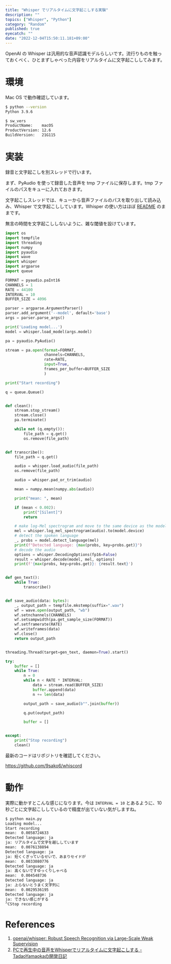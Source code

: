 ```yaml
---
title: "Whisper でリアルタイムに文字起こしする実験"
description: ""
topics: ["Whisper", "Python"]
category: "Random"
published: true
eyecatch: ""
date: "2022-12-04T15:50:11.181+09:00"
---
```


OpenAI の Whisper は汎用的な音声認識モデルらしいです。流行りものを触っておくべく、ひとまずしゃべった内容をリアルタイムに文字起こししてみます。

# 環境

Mac OS で動作確認しています。

```bash
$ python --version
Python 3.9.6

$ sw_vers
ProductName:    macOS
ProductVersion: 12.6
BuildVersion:   21G115
```

# 実装

録音と文字起こしを別スレッドで行います。

まず、PyAudio を使って録音した音声を tmp ファイルに保存します。tmp ファイルのパスをキューに入れておきます。

文字起こしスレッドでは、キューから音声ファイルのパスを取り出して読み込み、Whisper で文字起こししています。Whisper の使い方はほぼ
[README](https://github.com/openai/whisper#python-usage) のままです。

無言の時間を文字起こししないように、雑な閾値を設けています。

```python
import os
import tempfile
import threading
import numpy
import pyaudio
import wave
import whisper
import argparse
import queue

FORMAT = pyaudio.paInt16
CHANNELS = 1
RATE = 44100
INTERVAL = 10
BUFFER_SIZE = 4096

parser = argparse.ArgumentParser()
parser.add_argument('--model', default='base')
args = parser.parse_args()

print('Loading model...')
model = whisper.load_model(args.model)

pa = pyaudio.PyAudio()

stream = pa.open(format=FORMAT,
                 channels=CHANNELS,
                 rate=RATE,
                 input=True,
                 frames_per_buffer=BUFFER_SIZE
                 )

print("Start recording")

q = queue.Queue()


def clean():
    stream.stop_stream()
    stream.close()
    pa.terminate()

    while not (q.empty()):
        file_path = q.get()
        os.remove(file_path)


def transcribe():
    file_path = q.get()

    audio = whisper.load_audio(file_path)
    os.remove(file_path)

    audio = whisper.pad_or_trim(audio)

    mean = numpy.mean(numpy.abs(audio))

    print("mean: ", mean)

    if (mean < 0.002):
        print("[Silent]")
        return

    # make log-Mel spectrogram and move to the same device as the model
    mel = whisper.log_mel_spectrogram(audio).to(model.device)
    # detect the spoken language
    _, probs = model.detect_language(mel)
    print(f"Detected language: {max(probs, key=probs.get)}")
    # decode the audio
    options = whisper.DecodingOptions(fp16=False)
    result = whisper.decode(model, mel, options)
    print(f'{max(probs, key=probs.get)}: {result.text}')


def gen_text():
    while True:
        transcribe()


def save_audio(data: bytes):
    _, output_path = tempfile.mkstemp(suffix=".wav")
    wf = wave.open(output_path, "wb")
    wf.setnchannels(CHANNELS)
    wf.setsampwidth(pa.get_sample_size(FORMAT))
    wf.setframerate(RATE)
    wf.writeframes(data)
    wf.close()
    return output_path


threading.Thread(target=gen_text, daemon=True).start()

try:
    buffer = []
    while True:
        n = 0
        while n < RATE * INTERVAL:
            data = stream.read(BUFFER_SIZE)
            buffer.append(data)
            n += len(data)

        output_path = save_audio(b"".join(buffer))

        q.put(output_path)

        buffer = []


except:
    print("Stop recording")
    clean()
```

最新のコードはリポジトリを確認してください。

https://github.com/9sako6/whiscord

# 動作

実際に動かすとこんな感じになります。今は `INTERVAL = 10` とあるように、10秒ごとに文字起こししているので精度が出ていない気がしますね。

```bash
$ python main.py
Loading model...
Start recording
mean:  0.0058724633
Detected language: ja
ja: リアルタイムで文字を越ししています
mean:  0.0076138894
Detected language: ja
ja: 短くくぎっているせいで、あまりセイドが
mean:  0.0033080776
Detected language: ja
ja: 高くないですゆっくりしゃべる
mean:  0.004548736
Detected language: ja
ja: 上らないとうまく文字列に
mean:  0.0029536195
Detected language: ja
ja: できない感じがする
^CStop recording
```

# References

1. [openai/whisper: Robust Speech Recognition via Large-Scale Weak Supervision](https://github.com/openai/whisper#python-usage)
2. [PCで再生中の音声をWhisperでリアルタイムに文字起こしする - TadaoYamaokaの開発日記](https://tadaoyamaoka.hatenablog.com/entry/2022/10/15/175722)
